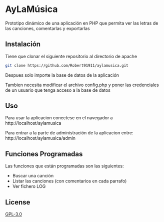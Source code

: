 # AyLaMúsica

Prototipo dinámico de una aplicación en PHP que permita ver las letras de las canciones, comentarlas y exportarlas

## Instalación

Tiene que clonar el siguiente repositorio al directorio de apache

```bash
git clone https://github.com/Robert91911/aylamusica.git
```
Despues solo importe la base de datos de la aplicación

Tambien necesita modificar el archivo config.php y poner las credenciales de un usuario que tenga acceso a la base de datos

## Uso

Para usar la aplicacion conectese en el navegador a http://localhost/aylamusica

Para entrar a la parte de administración de la aplicacion entre: http://localhost/aylamusica/admin

## Funciones Programadas

Las funciones que están programadas son las siguientes:
- Buscar una canción
- Listar las canciones (con comentarios en cada parrafo)
- Ver fichero LOG


## License
[GPL-3.0](https://www.gnu.org/licenses/gpl-3.0.html)
